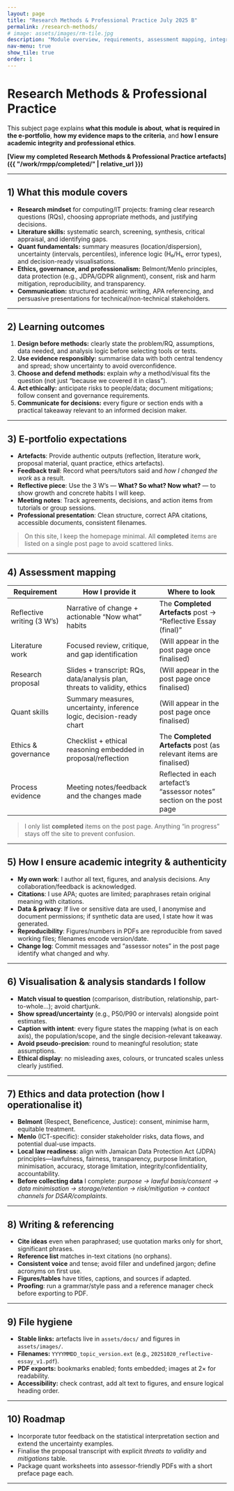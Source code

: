 ```yaml
---
layout: page
title: "Research Methods & Professional Practice July 2025 B"
permalink: /research-methods/
# image: assets/images/rm-tile.jpg
description: "Module overview, requirements, assessment mapping, integrity, and evidence guide for my RM&PP e-portfolio."
nav-menu: true
show_tile: true
order: 1
---
```


# Research Methods & Professional Practice

This subject page explains **what this module is about**, **what is required in the e-portfolio**, **how my evidence maps to the criteria**, and **how I ensure academic integrity and professional ethics**.  

**[View my completed Research Methods & Professional Practice artefacts]({{ "/work/rmpp/completed/" | relative_url }})**

---

## 1) What this module covers 

- **Research mindset** for computing/IT projects: framing clear research questions (RQs), choosing appropriate methods, and justifying decisions.
- **Literature skills:** systematic search, screening, synthesis, critical appraisal, and identifying gaps.
- **Quant fundamentals:** summary measures (location/dispersion), uncertainty (intervals, percentiles), inference logic (H₀/H₁, error types), and decision-ready visualisations.
- **Ethics, governance, and professionalism:** Belmont/Menlo principles, data protection (e.g., JDPA/GDPR alignment), consent, risk and harm mitigation, reproducibility, and transparency.
- **Communication:** structured academic writing, APA referencing, and persuasive presentations for technical/non-technical stakeholders.

---

## 2) Learning outcomes 

1. **Design before methods:** clearly state the problem/RQ, assumptions, data needed, and analysis logic before selecting tools or tests.  
2. **Use evidence responsibly:** summarise data with both central tendency and spread; show uncertainty to avoid overconfidence.  
3. **Choose and defend methods:** explain *why* a method/visual fits the question (not just “because we covered it in class”).  
4. **Act ethically:** anticipate risks to people/data; document mitigations; follow consent and governance requirements.  
5. **Communicate for decisions:** every figure or section ends with a practical takeaway relevant to an informed decision maker.

---

## 3) E-portfolio expectations 

- **Artefacts**: Provide authentic outputs (reflection, literature work, proposal material, quant practice, ethics artefacts).  
- **Feedback trail**: Record what peers/tutors said and *how I changed the work* as a result.  
- **Reflective piece**: Use the 3 W’s — **What? So what? Now what?** — to show growth and concrete habits I will keep.  
- **Meeting notes**: Track agreements, decisions, and action items from tutorials or group sessions.  
- **Professional presentation**: Clean structure, correct APA citations, accessible documents, consistent filenames.

> On this site, I keep the homepage minimal. All **completed** items are listed on a single post page to avoid scattered links.

---

## 4) Assessment mapping 

| Requirement | How I provide it | Where to look |
|---|---|---|
| Reflective writing (3 W’s) | Narrative of change + actionable “Now what” habits | The **Completed Artefacts** post → “Reflective Essay (final)” |
| Literature work | Focused review, critique, and gap identification | (Will appear in the post page once finalised) |
| Research proposal | Slides + transcript: RQs, data/analysis plan, threats to validity, ethics | (Will appear in the post page once finalised) |
| Quant skills | Summary measures, uncertainty, inference logic, decision-ready chart | (Will appear in the post page once finalised) |
| Ethics & governance | Checklist + ethical reasoning embedded in proposal/reflection | The **Completed Artefacts** post (as relevant items are finalised) |
| Process evidence | Meeting notes/feedback and the changes made | Reflected in each artefact’s “assessor notes” section on the post page |

> I only list **completed** items on the post page. Anything “in progress” stays off the site to prevent confusion.

---

## 5) How I ensure academic integrity & authenticity

- **My own work**: I author all text, figures, and analysis decisions. Any collaboration/feedback is acknowledged.  
- **Citations**: I use APA; quotes are limited; paraphrases retain original meaning with citations.  
- **Data & privacy**: If live or sensitive data are used, I anonymise and document permissions; if synthetic data are used, I state how it was generated.  
- **Reproducibility**: Figures/numbers in PDFs are reproducible from saved working files; filenames encode version/date.  
- **Change log**: Commit messages and “assessor notes” in the post page identify what changed and why.

---

## 6) Visualisation & analysis standards I follow

- **Match visual to question** (comparison, distribution, relationship, part-to-whole…); avoid chartjunk.  
- **Show spread/uncertainty** (e.g., P50/P90 or intervals) alongside point estimates.  
- **Caption with intent**: every figure states the mapping (what is on each axis), the population/scope, and the single decision-relevant takeaway.  
- **Avoid pseudo-precision**: round to meaningful resolution; state assumptions.  
- **Ethical display**: no misleading axes, colours, or truncated scales unless clearly justified.

---

## 7) Ethics and data protection (how I operationalise it)

- **Belmont** (Respect, Beneficence, Justice): consent, minimise harm, equitable treatment.  
- **Menlo** (ICT-specific): consider stakeholder risks, data flows, and potential dual-use impacts.  
- **Local law readiness**: align with Jamaican Data Protection Act (JDPA) principles—lawfulness, fairness, transparency, purpose limitation, minimisation, accuracy, storage limitation, integrity/confidentiality, accountability.  
- **Before collecting data** I complete: *purpose → lawful basis/consent → data minimisation → storage/retention → risk/mitigation → contact channels for DSAR/complaints.*

---

## 8) Writing & referencing 

- **Cite ideas** even when paraphrased; use quotation marks only for short, significant phrases.  
- **Reference list** matches in-text citations (no orphans).  
- **Consistent voice** and tense; avoid filler and undefined jargon; define acronyms on first use.  
- **Figures/tables** have titles, captions, and sources if adapted.  
- **Proofing**: run a grammar/style pass and a reference manager check before exporting to PDF.

---

## 9) File hygiene 

- **Stable links:** artefacts live in `assets/docs/` and figures in `assets/images/`.  
- **Filenames:** `YYYYMMDD_topic_version.ext` (e.g., `20251020_reflective-essay_v1.pdf`).  
- **PDF exports:** bookmarks enabled; fonts embedded; images at 2× for readability.  
- **Accessibility:** check contrast, add alt text to figures, and ensure logical heading order.

---

## 10) Roadmap

- Incorporate tutor feedback on the statistical interpretation section and extend the uncertainty examples.  
- Finalise the proposal transcript with explicit *threats to validity* and *mitigations* table.  
- Package quant worksheets into assessor-friendly PDFs with a short preface page each.

---

